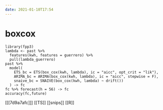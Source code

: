 ```yaml
---
date: 2021-01-10T17:54
---
```


# boxcox

	library(fpp3)
    lambda <- past %>%
      features(kwh, features = guerrero) %>%
      pull(lambda_guerrero)
    past %>%
      model(
        ETS_bc = ETS(box_cox(kwh, lambda), ic = "aicc", opt_crit = "lik"),
        ARIMA_bc = ARIMA(box_cox(kwh, lambda), ic = "aicc", stepwise = F),
        snaive_bc = SNAIVE(box_cox(kwh, lambda) ~ drift())
      ) -> fc
    fc %>% forecast(h = 56) -> fc
    accuracy(fc,future) 
 
[[[7d9a7afc]]]
[[TS]]
[[snips]]
[[R]]